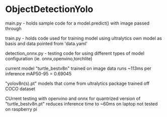 # ObjectDetectionYolo

main.py - holds sample code for a model.predict() with image passed through

train.py - holds code used for training model using ultralytics own model as basis and data pointed from 'data.yaml'

detection_onnx.py - testing code for using different types of model configuration (ie. onnx,openvino,torchlite)

current model "turtle_bestv8n" trained on image data runs ~113ms per inference mAP50-95 = 0.69045

"yolov8n(s).pt" models that come from ultralytics package trained off COCO dataset

CUrrent testing with openvino and onnx for quantrized version of "turtle_bestv8n.pt" reduces inference time to ~60ms on laptop not tested on raspberry pi